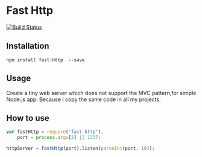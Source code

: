 # Fast Http

[![Build Status](https://travis-ci.org/cedced19/fast-http.svg)](https://travis-ci.org/cedced19/fast-http)

## Installation

```
npm install fast-http  --save
```

## Usage

Create a tiny web server which does not support the MVC pattern,for simple Node.js app.
Because I copy the same code in all my projects.

## How to use

~~~ javascript
var fastHttp = require("fast-http"),
    port = process.argv[2] || 1337;

httpServer = fastHttp(port).listen(parseInt(port, 10));
~~~